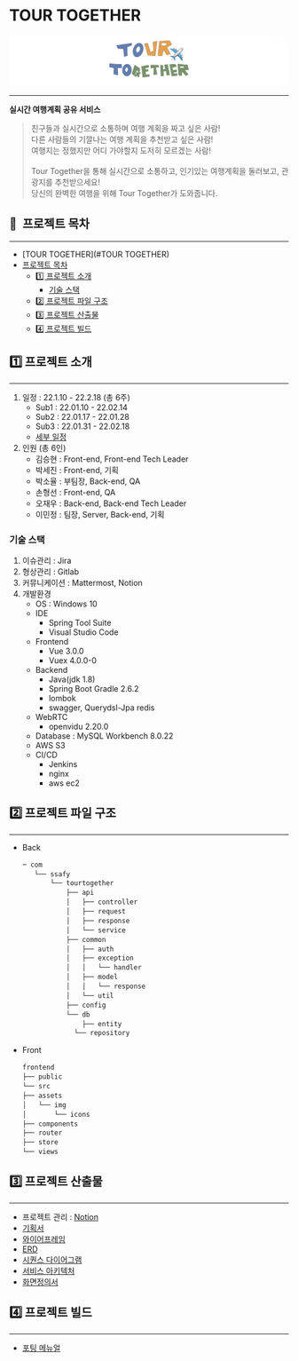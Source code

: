 # TOUR TOGETHER
![로고](/산출물/로고/IMG_0424.jpg)

---


**실시간 여행계획 공유 서비스**

> 친구들과 실시간으로 소통하며 여행 계획을 짜고 싶은 사람! <br/>
다른 사람들의 기깔나는 여행 계획을 추천받고 싶은 사람!<br/>
여행지는 정했지만 어디 가야할지 도저히 모르겠는 사람!<br/><br/>
Tour Together을 통해 실시간으로 소통하고, 인기있는 여행계획을 둘러보고, 관광지를 추천받으세요!<br/>
당신의 완벽한 여행을 위해 Tour Together가 도와줍니다.



## 📎  프로젝트 목차

---
- [TOUR TOGETHER](#TOUR TOGETHER)<br>
- [프로젝트 목차](#프로젝트-목차)
	- [1️⃣ 프로젝트 소개](#1️⃣-프로젝트-소개)
		- [기술 스택](#기술-스택)
	- [2️⃣ 프로젝트 파일 구조](#2️⃣-프로젝트-파일-구조)
	- [3️⃣ 프로젝트 산출물](#3️⃣-프로젝트-산출물)
    - [4️⃣ 프로젝트 빌드](#4️⃣-프로젝트-빌드)

## 1️⃣ 프로젝트 소개

---

1. 일정 : 22.1.10 - 22.2.18 (총 6주)
    - Sub1 : 22.01.10 - 22.02.14
    - Sub2 : 22.01.17 - 22.01.28
    - Sub3 : 22.01.31 - 22.02.18 
    - [세부 일정](https://www.notion.so/79098e3921524c51ab5f992d430e954a?v=b79c670d23a14315bfc79d2ac54af7e3)
2. 인원 (총 6인)
    - 김승현 : Front-end, Front-end Tech Leader
    - 박세진 : Front-end, 기획
    - 박소율 : 부팀장, Back-end, QA
    - 손형선 : Front-end, QA
    - 오재우 : Back-end, Back-end Tech Leader
    - 이민정 : 팀장, Server, Back-end, 기획
    

### 기술 스택

1. 이슈관리 : Jira
2. 형상관리 : Gitlab
3. 커뮤니케이션 : Mattermost, Notion
4. 개발환경
    - OS : Windows 10
    - IDE
        - Spring Tool Suite
        - Visual Studio Code
    - Frontend
        - Vue 3.0.0
        - Vuex 4.0.0-0
    - Backend
        - Java(jdk 1.8)
        - Spring Boot Gradle 2.6.2
        - lombok
        - swagger, Querydsl-Jpa redis
    - WebRTC
        - openvidu 2.20.0
    - Database : MySQL Workbench 8.0.22
    - AWS S3
    - CI/CD
        - Jenkins
        - nginx
        - aws ec2
    

## 2️⃣ 프로젝트 파일 구조
---

- Back
  
    ```bash
    ─ com
       └── ssafy
           └── tourtogether
               ├── api
               │   ├── controller
               │   ├── request
               │   ├── response
               │   └── service
               ├── common
               │   ├── auth
               │   ├── exception
               │   │   └── handler
               │   ├── model
               │   │   └── response
               │   └── util
               ├── config
               └── db
                   ├── entity
                 └── repository
    ```
    
- Front
  
    ```bash
    frontend
    ├── public
    └── src
    ├── assets
    │   └── img
    │       └── icons
    ├── components
    ├── router
    ├── store
    └── views
    ```
    

## 3️⃣ 프로젝트 산출물

---

- 프로젝트 관리 : [Notion](https://www.notion.so/SSAFY-2-5-ba42d6abf58c4708a3257429d4c31bc9)
- [기획서](https://lab.ssafy.com/s06-webmobile1-sub2/S06P12A105/-/blob/develop/%EC%82%B0%EC%B6%9C%EB%AC%BC/%EA%B8%B0%ED%9A%8D%EC%84%9C/%E1%84%80%E1%85%A9%E1%86%BC%E1%84%90%E1%85%A9%E1%86%BCPJT_%E1%84%80%E1%85%B5%E1%84%92%E1%85%AC%E1%86%A8%E1%84%87%E1%85%A1%E1%86%AF%E1%84%91%E1%85%AD.pdf) 
- [와이어프레임](https://lab.ssafy.com/s06-webmobile1-sub2/S06P12A105/-/tree/develop/%EC%82%B0%EC%B6%9C%EB%AC%BC/%EC%99%80%EC%9D%B4%EC%96%B4%ED%94%84%EB%A0%88%EC%9E%84)
- [ERD](https://lab.ssafy.com/s06-webmobile1-sub2/S06P12A105/-/tree/develop/%EC%82%B0%EC%B6%9C%EB%AC%BC/erd) 
- [시퀀스 다이어그램](https://lab.ssafy.com/s06-webmobile1-sub2/S06P12A105/-/tree/develop/%EC%82%B0%EC%B6%9C%EB%AC%BC/%EC%8B%9C%ED%80%80%EC%8A%A4%20%EB%8B%A4%EC%9D%B4%EC%96%B4%EA%B7%B8%EB%9E%A8)
- [서비스 아키텍처](https://lab.ssafy.com/s06-webmobile1-sub2/S06P12A105/-/tree/develop/%EC%82%B0%EC%B6%9C%EB%AC%BC/%EC%8B%9C%EC%8A%A4%ED%85%9C%20%EA%B5%AC%EC%84%B1%EB%8F%84)
- [화면정의서](https://lab.ssafy.com/s06-webmobile1-sub2/S06P12A105/-/tree/develop/%EC%82%B0%EC%B6%9C%EB%AC%BC/%ED%99%94%EB%A9%B4%EC%A0%95%EC%9D%98%EC%84%9C)


## 4️⃣ 프로젝트 빌드

---

- [포팅 메뉴얼](https://lab.ssafy.com/s06-webmobile1-sub2/S06P12A105/-/blob/develop/exec/%ED%8F%AC%ED%8C%85%EB%A7%A4%EB%89%B4%EC%96%BC.pdf)
